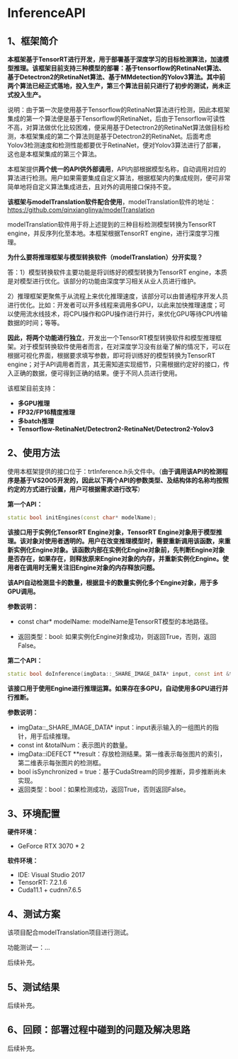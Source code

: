 # InferenceAPI

## 1、框架简介

**本框架基于TensorRT进行开发，用于部署基于深度学习的目标检测算法，加速模型推理。该框架目前支持三种模型的部署：基于tensorflow的RetinaNet算法、基于Detectron2的RetinaNet算法、基于MMdetection的Yolov3算法。其中前两个算法已经正式落地，投入生产，第三个算法目前只进行了初步的测试，尚未正式投入生产。**

说明：由于第一次是使用基于Tensorflow的RetinaNet算法进行检测，因此本框架集成的第一个算法便是基于Tensorflow的RetinaNet，后由于Tensorflow可读性不高，对算法做优化比较困难，便采用基于Detectron2的RetinaNet算法做目标检测，本框架集成的第二个算法则是基于Detectron2的RetinaNet。后面考虑Yolov3检测速度和检测性能都要优于RetinaNet，便对Yolov3算法进行了部署，这也是本框架集成的第三个算法。

本框架提供**两个统一的API供外部调用**，API内部根据模型名称，自动调用对应的算法进行检测。用户如果需要集成自定义算法，根据框架内的集成规则，便可非常简单地将自定义算法集成进去，且对外的调用接口保持不变。

**该框架与modelTranslation软件配合使用**，modelTranslation软件的地址：https://github.com/qinxianglinya/modelTranslation

modelTranslation软件用于将上述提到的三种目标检测模型转换为TensorRT engine，并反序列化至本地。本框架根据TensorRT engine，进行深度学习推理。

**为什么要将推理框架与模型转换软件（modelTranslation）分开实现？**

答：1）模型转换软件主要功能是将训练好的模型转换为TensorRT engine，本质是对模型进行优化。该部分的功能由深度学习相关从业人员进行维护。

​		2）推理框架更聚焦于从流程上来优化推理速度，该部分可以由普通程序开发人员进行优化。比如：开发者可以开多线程来调用多GPU，以此来加快推理速度；可以使用流水线技术，将CPU操作和GPU操作进行并行，来优化GPU等待CPU传输数据的时间；等等。

**因此，将两个功能进行独立**，开发出一个TensorRT模型转换软件和模型推理框架。对于模型转换软件使用者而言，在对深度学习没有丝毫了解的情况下，可以在根据可视化界面，根据要求填写参数，即可将训练好的模型转换为TensorRT engine；对于API调用者而言，其无需知道实现细节，只需根据约定好的接口，传入正确的数据，便可得到正确的结果。便于不同人员进行使用。

该框架目前支持：

- **多GPU推理**
- **FP32/FP16精度推理**
- **多batch推理**
- **Tensorflow-RetinaNet/Detectron2-RetinaNet/Detectron2-Yolov3**

## 2、使用方法

使用本框架提供的接口位于：trtInference.h头文件中。（**由于调用该API的检测程序是基于VS2005开发的，因此以下两个API的参数类型、及结构体的名称均按照约定的方式进行设置，用户可根据需求进行改写**）

**第一个API：**

```c++
static bool initEngines(const char* modelName);
```

**该接口用于实例化TensorRT Engine对象，TensorRT Engine对象用于模型推理。该对象对使用者透明的。用户在改变推理模型时，需要重新调用该函数，来重新实例化Engine对象。该函数内部在实例化Engine对象前，先判断Engine对象是否存在，如果存在，则释放原来Engine对象的内存，并重新实例化Engine。使用者在调用时无需关注旧Engine对象的内存释放问题。**

**该API自动检测显卡的数量，根据显卡的数量实例化多个Engine对象，用于多GPU调用。**

**参数说明：**

- const char* modelName: modelName是TensorRT模型的本地路径。

- 返回类型：bool: 如果实例化Engine对象成功，则返回True，否则，返回False。

**第二个API：**

```c++
static bool doInference(imgData::_SHARE_IMAGE_DATA* input, const int &totalNum, imgData::iDEFECT **result, bool isSynchronized = true);
```

**该接口用于使用Engine进行推理运算。如果存在多GPU，自动使用多GPU进行并行推断。**

**参数说明：**

- imgData::_SHARE_IMAGE_DATA* input：input表示输入的一组图片的指针，用于后续推理。
- const int &totalNum：表示图片的数量。
- imgData::iDEFECT **result：存放检测结果。第一维表示每张图片的索引，第二维表示每张图片的检测框。
- bool isSynchronized = true：基于CudaStream的同步推断，异步推断尚未实现。
- 返回类型：bool：如果检测成功，返回True，否则返回False。

## 3、环境配置

**硬件环境：** 
- GeForce RTX 3070 * 2 

**软件环境：**

- IDE: Visual Studio 2017
- TensorRT: 7.2.1.6
- Cuda11.1 + cudnn7.6.5

## 4、测试方案

该项目配合modelTranslation项目进行测试。

功能测试一：...

后续补充。

## 5、测试结果

后续补充。

## 6、回顾：部署过程中碰到的问题及解决思路

后续补充。

